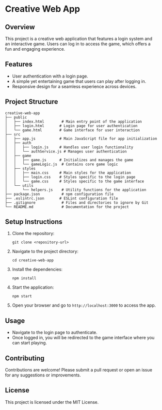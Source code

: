 # Creative Web App

## Overview
This project is a creative web application that features a login system and an interactive game. Users can log in to access the game, which offers a fun and engaging experience.

## Features
- User authentication with a login page.
- A simple yet entertaining game that users can play after logging in.
- Responsive design for a seamless experience across devices.

## Project Structure
```
creative-web-app
├── public
│   ├── index.html        # Main entry point of the application
│   ├── login.html       # Login page for user authentication
│   └── game.html        # Game interface for user interaction
├── src
│   ├── app.js           # Main JavaScript file for app initialization
│   ├── auth
│   │   ├── login.js     # Handles user login functionality
│   │   └── authService.js # Manages user authentication
│   ├── game
│   │   ├── game.js      # Initializes and manages the game
│   │   └── gameLogic.js  # Contains core game logic
│   ├── styles
│   │   ├── main.css     # Main styles for the application
│   │   ├── login.css    # Styles specific to the login page
│   │   └── game.css     # Styles specific to the game interface
│   └── utils
│       └── helpers.js    # Utility functions for the application
├── package.json          # npm configuration file
├── .eslintrc.json       # ESLint configuration file
├── .gitignore            # Files and directories to ignore by Git
└── README.md             # Documentation for the project
```

## Setup Instructions
1. Clone the repository:
   ```
   git clone <repository-url>
   ```
2. Navigate to the project directory:
   ```
   cd creative-web-app
   ```
3. Install the dependencies:
   ```
   npm install
   ```
4. Start the application:
   ```
   npm start
   ```
5. Open your browser and go to `http://localhost:3000` to access the app.

## Usage
- Navigate to the login page to authenticate.
- Once logged in, you will be redirected to the game interface where you can start playing.

## Contributing
Contributions are welcome! Please submit a pull request or open an issue for any suggestions or improvements.

## License
This project is licensed under the MIT License.